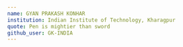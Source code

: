 ```yaml
---
name: GYAN PRAKASH KONHAR
institution: Indian Institute of Technology, Kharagpur
quote: Pen is mightier than sword
github_user: GK-INDIA
---
```

